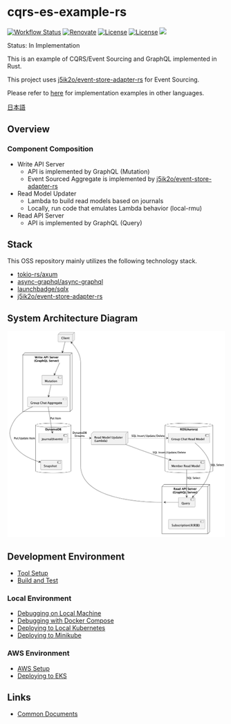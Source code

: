 # cqrs-es-example-rs

[![Workflow Status](https://github.com/j5ik2o/cqrs-es-example-rs/workflows/ci/badge.svg)](https://github.com/j5ik2o/cqrs-es-example-rs/actions?query=workflow%3A%22ci%22)
[![Renovate](https://img.shields.io/badge/renovate-enabled-brightgreen.svg)](https://renovatebot.com)
[![License](https://img.shields.io/badge/License-Apache%202.0-blue.svg)](https://opensource.org/licenses/Apache-2.0)
[![License](https://img.shields.io/badge/License-MIT-blue.svg)](https://opensource.org/licenses/MIT)
[![](https://tokei.rs/b1/github/j5ik2o/cqrs-es-example-rs)](https://github.com/XAMPPRocky/tokei)

Status: In Implementation

This is an example of CQRS/Event Sourcing and GraphQL implemented in Rust.

This project uses [j5ik2o/event-store-adapter-rs](https://github.com/j5ik2o/event-store-adapter-rs) for Event Sourcing.

Please refer to [here](https://github.com/j5ik2o/cqrs-es-example) for implementation examples in other languages.

[日本語](./README.ja.md)

## Overview

### Component Composition

- Write API Server
    - API is implemented by GraphQL (Mutation)
    - Event Sourced Aggregate is implemented by [j5ik2o/event-store-adapter-rs](https://github.com/j5ik2o/event-store-adapter-rs)
- Read Model Updater
    - Lambda to build read models based on journals
    - Locally, run code that emulates Lambda behavior (local-rmu)
- Read API Server
    - API is implemented by GraphQL (Query)
 
## Stack

This OSS repository mainly utilizes the following technology stack.

- [tokio-rs/axum](https://github.com/tokio-rs/axum)
- [async-graphql/async-graphql](https://github.com/async-graphql/async-graphql)
- [launchbadge/sqlx](https://github.com/launchbadge/sqlx)
- [j5ik2o/event-store-adapter-rs](https://github.com/j5ik2o/event-store-adapter-rs)

## System Architecture Diagram

![](docs/images/system-layout.png)

## Development Environment

- [Tool Setup](docs/TOOLS_INSTALLATION.md)
- [Build and Test](docs/BUILD_AND_TEST.md)

### Local Environment

- [Debugging on Local Machine](docs/DEBUG_ON_LOCAL_MACHINE.md)
- [Debugging with Docker Compose](docs/DEBUG_ON_DOCKER_COMPOSE.md)
- [Deploying to Local Kubernetes](docs/DEPLOY_TO_LOCAL_K8S.md)
- [Deploying to Minikube](docs/DEPLOY_TO_MINIKUBE.md)

### AWS Environment

- [AWS Setup](docs/AWS_SETUP.md)
- [Deploying to EKS](docs/DEPLOY_TO_EKS.md)

## Links

- [Common Documents](https://github.com/j5ik2o/cqrs-es-example)
